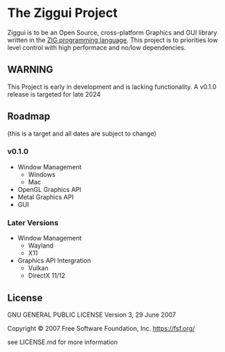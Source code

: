 # The Ziggui Project

Ziggui is to be an Open Source, cross-platform Graphics and GUI library written in the [ZIG programming language](https://ziglang.org). This project is to priorities low level control with high performace and no/low dependencies. 

## WARNING

This Project is early in development and is lacking functionality. A v0.1.0 release is targeted for late 2024

## Roadmap 

(this is a target and all dates are subject to change)

### v0.1.0

- Window Management
    - Windows
    - Mac
- OpenGL Graphics API
- Metal Graphics API
- GUI

### Later Versions 

- Window Management
    - Wayland
    - X11
- Graphics API Intergration
    - Vulkan
    - DirectX 11/12

## License

GNU GENERAL PUBLIC LICENSE
Version 3, 29 June 2007

Copyright © 2007 Free Software Foundation, Inc. <https://fsf.org/>

 see LICENSE.md for more information
